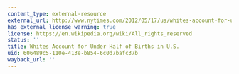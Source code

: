 ```yaml
---
content_type: external-resource
external_url: http://www.nytimes.com/2012/05/17/us/whites-account-for-under-half-of-births-in-us.html
has_external_license_warning: true
license: https://en.wikipedia.org/wiki/All_rights_reserved
status: ''
title: Whites Account for Under Half of Births in U.S.
uid: 606489c5-110e-413e-b854-6c0d7bafc37b
wayback_url: ''
---
```

